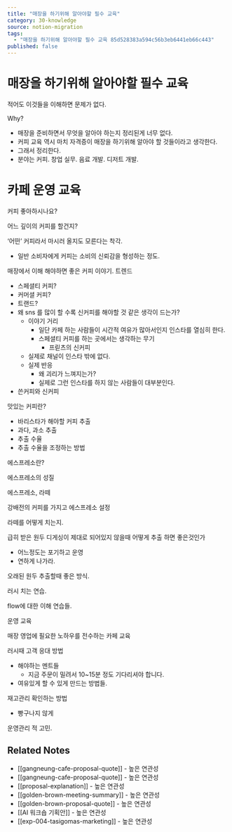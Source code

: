 ```yaml
---
title: "매장을 하기위해 알아야할 필수 교육"
category: 30-knowledge
source: notion-migration
tags:
  - "매장을 하기위해 알아야할 필수 교육 85d528383a594c56b3eb6441eb66c443"
published: false
---
```


# 매장을 하기위해 알아야할 필수 교육

적어도 이것들을 이해하면 문제가 없다.

Why?

* 매장을 준비하면서 무엇을 알아야 하는지 정리된게 너무 없다.
* 커피 교육 역시 마치 자격증이 매장을 하기위해 알아야 할 것들이라고 생각한다.
* 그래서 정리한다.
* 분야는 커피. 창업 실무. 음료 개발. 디저트 개발.

# 카페 운영 교육

커피 좋아하시나요?

어느 깊이의 커피를 할건지?

‘어떤’ 커피라서 마시러 올지도 모른다는 착각.

* 일반 소비자에게 커피는 소비의 신뢰감을 형성하는 정도.

매장에서 이해 해야하면 좋은 커피 이야기. 트렌드

* 스페셜티 커피?
* 커머셜 커피?
* 트랜드?
* 왜 sns 를 많이 할 수록 신커피를 해야할 것 같은 생각이 드는가?
  * 이야기 거리
    * 일단 카페 하는 사람들이 시간적 여유가 많아서인지 인스타를 열심히 한다.
    * 스페셜티 커피를 하는 곳에서는 생각하는 무기
      * 프릳츠의 신커피
  * 실제로 채널이 인스타 밖에 없다.
  * 실제 반응
    * 왜 괴리가 느껴지는가?
    * 실제로 그런 인스타를 하지 않는 사람들이 대부분인다.
* 쓴커피와 신커피

맛있는 커피란?

* 바리스타가 해야할 커피 추출
* 과다, 과소 추출
* 추출 수율
* 추출 수율을 조정하는 방법

에스프레소란?

에스프레소의 성질

에스프레소, 라떼

강배전의 커피를 가지고 에스프레소 설정

라떼를 어떻게 치는지.

급히 받은 원두 디게싱이 제대로 되어있지 않을때 어떻게 추출 하면 좋은것인가

* 어느정도는 포기하고 운영
* 연하게 나가라.

오래된 원두 추출할때 좋은 방식.

러시 치는 연습.

flow에 대한 이해 연습들.

운영 교육

매장 영업에 필요한 노하우를 전수하는 카페 교육

러시때 고객 응대 방법

* 해야하는 멘트들
  * 지금 주문이 밀려서 10~15분 정도 기다리셔야 합니다.
* 여유있게 할 수 있게 만드는 방법들.

재고관리 확인하는 방법

* 빵구나지 않게

운영관리 적 고민.

## Related Notes
- [[gangneung-cafe-proposal-quote]] - 높은 연관성
- [[gangneung-cafe-proposal-quote]] - 높은 연관성
- [[proposal-explanation]] - 높은 연관성
- [[golden-brown-meeting-summary]] - 높은 연관성
- [[golden-brown-proposal-quote]] - 높은 연관성
- [[AI 워크숍 기획안]] - 높은 연관성
- [[exp-004-tasigomas-marketing]] - 높은 연관성
